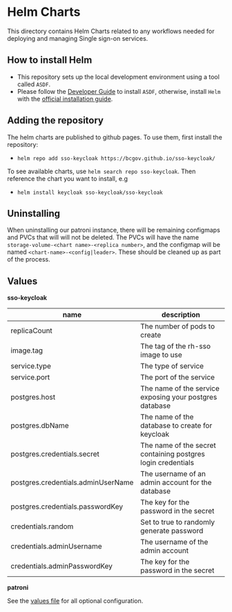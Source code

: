 # Helm Charts

This directory contains Helm Charts related to any workflows needed for deploying and managing Single sign-on services.

## How to install Helm

- This repository sets up the local development environment using a tool called `ASDF`.
- Please follow the [Developer Guide](../docs/developer-guide.md) to install `ASDF`, otherwise,
  install `Helm` with the [official installation guide](https://helm.sh/docs/intro/install/).

## Adding the repository

The helm charts are published to github pages. To use them, first install the repository:

- `helm repo add sso-keycloak https://bcgov.github.io/sso-keycloak/`

To see available charts, use `helm search repo sso-keycloak`.
Then reference the chart you want to install, e.g

- `helm install keycloak sso-keycloak/sso-keycloak`

## Uninstalling

When uninstalling our patroni instance, there will be remaining configmaps and PVCs that will will not be deleted. The PVCs
will have the name `storage-volume-<chart name>-<replica number>`, and the configmap will be named `<chart-name>-<config|leader>`.
These should be cleaned up as part of the process.

## Values

**sso-keycloak**

name | description
---- | ----
replicaCount | The number of pods to create
image.tag    | The tag of the rh-sso image to use
service.type | The type of service
service.port | The port of the service
postgres.host | The name of the service exposing your postgres database
postgres.dbName | The name of the database to create for keycloak
postgres.credentials.secret | The name of the secret containing postgres login credentials
postgres.credentials.adminUserName | The username of an admin account for the database
postgres.credentials.passwordKey | The key for the password in the secret
credentials.random | Set to true to randomly generate password
credentials.adminUsername | The username of the admin account
credentials.adminPasswordKey | The key for the password in the secret

**patroni**

See the [values file](./patroni/values.yaml) for all optional configuration.
